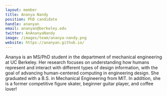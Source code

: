 ```yaml
---
layout: member
title: Ananya Nandy
position: PhD candidate
handle: ananyan
email: ananyan@berkeley.edu
twitter: AnAnanyaNandy
image: /images/team/ananya-nandy.png
website: https://ananyan.github.io/ 
---
```


Ananya is an MS/PhD student in the department of mechanical engineering at UC Berkeley. Her research focuses on understanding how humans represent and interact with different types of design information, with the goal of advancing human-centered computing in engineering design. She graduated with a B.S. in Mechanical Engineering from MIT. 
In addition, she is a former competitive figure skater, beginner guitar player, and coffee lover! 

